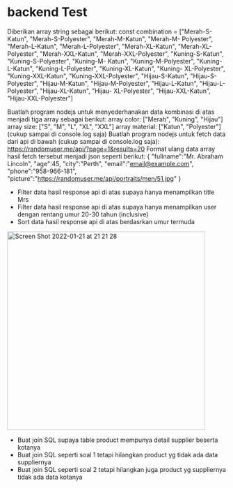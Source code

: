 # backend Test

Diberikan array string sebagai berikut:
const combination = ["Merah-S-Katun", "Merah-S-Polyester", "Merah-M-Katun", "Merah-M- Polyester", "Merah-L-Katun", "Merah-L-Polyester", "Merah-XL-Katun", "Merah-XL-Polyester", "Merah-XXL-Katun", "Merah-XXL-Polyester", "Kuning-S-Katun", "Kuning-S-Polyester", "Kuning-M- Katun", "Kuning-M-Polyester", "Kuning-L-Katun", "Kuning-L-Polyester", "Kuning-XL-Katun", "Kuning- XL-Polyester", "Kuning-XXL-Katun", "Kuning-XXL-Polyester", "Hijau-S-Katun", "Hijau-S-Polyester", "Hijau-M-Katun", "Hijau-M-Polyester", "Hijau-L-Katun", "Hijau-L-Polyester", "Hijau-XL-Katun", "Hijau- XL-Polyester", "Hijau-XXL-Katun", "Hijau-XXL-Polyester"]


Buatlah program nodejs untuk menyederhanakan data kombinasi di atas menjadi tiga array sebagai berikut:
array color: ["Merah", "Kuning", "Hijau"] array size: ["S", "M", "L", "XL", "XXL"] array material: ["Katun", "Polyester"]
(cukup sampai di console.log saja)
Buatlah program nodejs untuk fetch data dari api di bawah (cukup sampai di console.log saja): https://randomuser.me/api/?page=1&results=20
Format ulang data array hasil fetch tersebut menjadi json seperti berikut:
{
"fullname":"Mr. Abraham Lincoln",
"age":45,
"city":"Perth",
"email":"email@example.com",
"phone":"958-966-181", "picture":"https://randomuser.me/api/portraits/men/51.jpg"
}
- Filter data hasil response api di atas supaya hanya menampilkan title Mrs
- Filter data hasil response api di atas supaya hanya menampilkan user dengan rentang umur 20-30 tahun (inclusive)
- Sort data hasil response api di atas berdasrkan umur termuda


<img width="455" alt="Screen Shot 2022-01-21 at 21 21 28" src="https://user-images.githubusercontent.com/26369965/150542832-f855b8dc-633b-4425-9fd8-4f819ea4a784.png">

- Buat join SQL supaya table product mempunya detail supplier beserta kotanya
- Buat join SQL seperti soal 1 tetapi hilangkan product yg tidak ada data suppliernya
- Buat join SQL seperti soal 2 tetapi hilangkan juga product yg suppliernya tidak ada data kotanya
